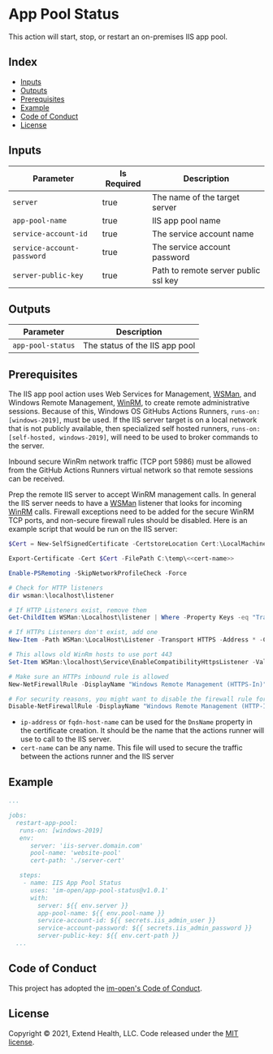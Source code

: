 # App Pool Status

This action will start, stop, or restart an on-premises IIS app pool.

## Index <!-- omit in toc -->

- [Inputs](#inputs)
- [Outputs](#outputs)
- [Prerequisites](#prerequisites)
- [Example](#example)
- [Code of Conduct](#code-of-conduct)
- [License](#license)

## Inputs

| Parameter                  | Is Required | Description                          |
| -------------------------- | ----------- | ------------------------------------ |
| `server`                   | true        | The name of the target server        |
| `app-pool-name`            | true        | IIS app pool name                    |
| `service-account-id`       | true        | The service account name             |
| `service-account-password` | true        | The service account password         |
| `server-public-key`        | true        | Path to remote server public ssl key |


## Outputs
| Parameter         | Description                    |
| ----------------- | ------------------------------ |
| `app-pool-status` | The status of the IIS app pool |
## Prerequisites

The IIS app pool action uses Web Services for Management, [WSMan], and Windows Remote Management, [WinRM], to create remote administrative sessions. Because of this, Windows OS GitHubs Actions Runners, `runs-on: [windows-2019]`, must be used. If the IIS server target is on a local network that is not publicly available, then specialized self hosted runners, `runs-on: [self-hosted, windows-2019]`,  will need to be used to broker commands to the server.

Inbound secure WinRm network traffic (TCP port 5986) must be allowed from the GitHub Actions Runners virtual network so that remote sessions can be received.

Prep the remote IIS server to accept WinRM management calls.  In general the IIS server needs to have a [WSMan] listener that looks for incoming [WinRM] calls. Firewall exceptions need to be added for the secure WinRM TCP ports, and non-secure firewall rules should be disabled. Here is an example script that would be run on the IIS server:

  ```powershell
  $Cert = New-SelfSignedCertificate -CertstoreLocation Cert:\LocalMachine\My -DnsName <<ip-address|fqdn-host-name>>

  Export-Certificate -Cert $Cert -FilePath C:\temp\<<cert-name>>

  Enable-PSRemoting -SkipNetworkProfileCheck -Force

  # Check for HTTP listeners
  dir wsman:\localhost\listener

  # If HTTP Listeners exist, remove them
  Get-ChildItem WSMan:\Localhost\listener | Where -Property Keys -eq "Transport=HTTP" | Remove-Item -Recurse

  # If HTTPs Listeners don't exist, add one
  New-Item -Path WSMan:\LocalHost\Listener -Transport HTTPS -Address * -CertificateThumbPrint $Cert.Thumbprint –Force

  # This allows old WinRm hosts to use port 443
  Set-Item WSMan:\localhost\Service\EnableCompatibilityHttpsListener -Value true

  # Make sure an HTTPs inbound rule is allowed
  New-NetFirewallRule -DisplayName "Windows Remote Management (HTTPS-In)" -Name "Windows Remote Management (HTTPS-In)" -Profile Any -LocalPort 5986 -Protocol TCP

  # For security reasons, you might want to disable the firewall rule for HTTP that *Enable-PSRemoting* added:
  Disable-NetFirewallRule -DisplayName "Windows Remote Management (HTTP-In)"
  ```

  - `ip-address` or `fqdn-host-name` can be used for the `DnsName` property in the certificate creation. It should be the name that the actions runner will use to call to the IIS server.
  - `cert-name` can be any name.  This file will used to secure the traffic between the actions runner and the IIS server

## Example

```yml
...

jobs:
  restart-app-pool:
   runs-on: [windows-2019]
   env:
      server: 'iis-server.domain.com'
      pool-name: 'website-pool'
      cert-path: './server-cert'

   steps:
    - name: IIS App Pool Status
      uses: 'im-open/app-pool-status@v1.0.1'
      with:
        server: ${{ env.server }}
        app-pool-name: ${{ env.pool-name }}
        service-account-id: ${{ secrets.iis_admin_user }}
        service-account-password: ${{ secrets.iis_admin_password }}
        server-public-key: ${{ env.cert-path }}
  ...
```

## Code of Conduct

This project has adopted the [im-open's Code of Conduct](https://github.com/im-open/.github/blob/master/CODE_OF_CONDUCT.md).

## License

Copyright &copy; 2021, Extend Health, LLC. Code released under the [MIT license](LICENSE).

<!-- Links -->
[PowerShell Remoting over HTTPS with a self-signed SSL certificate]: https://4sysops.com/archives/powershell-remoting-over-https-with-a-self-signed-ssl-certificate
[WSMan]: https://docs.microsoft.com/en-us/windows/win32/winrm/ws-management-protocol
[WinRM]: https://docs.microsoft.com/en-us/windows/win32/winrm/about-windows-remote-management